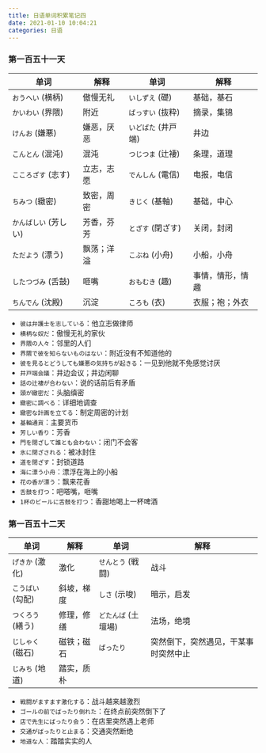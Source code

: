 ```yaml
---
title: 日语单词积累笔记四
date: 2021-01-10 10:04:21
categories: 日语
---
```

### 第一百五十一天

单词                | 解释       | 单词               | 解释
--------------------|-----------|--------------------|-----
`おうへい` (横柄)    | 傲慢无礼   | `いしずえ` (礎)     | 基础，基石
`かいわい` (界隈)    | 附近       | `ばっすい` (抜粋)   | 摘录，集锦
`けんお` (嫌悪)      | 嫌恶，厌恶 | `いどばた` (井戸端) | 井边
`こんとん` (混沌)    | 混沌       | `つじつま` (辻褄)   | 条理，道理
`こころざす` (志す)  | 立志，志愿  | `でんしん` (電信)   | 电报，电信
`ちみつ` (緻密)      | 致密，周密  | `きじく` (基軸)     | 基础，中心
`かんばしい` (芳しい) | 芳香，芬芳 | `とざす` (閉ざす)   | 关闭，封闭
`ただよう` (漂う)     | 飘荡；洋溢 | `こぶね` (小舟)     | 小船，小舟
`したつづみ` (舌鼓)   | 咂嘴       | `おもむき` (趣)     | 事情，情形，情趣
`ちんでん` (沈殿)     | 沉淀       | `ころも` (衣)       | 衣服；袍；外衣

<!--more-->

- `彼は弁護士を志している`：他立志做律师
- `横柄な奴だ`：傲慢无礼的家伙
- `界隈の人々`：邻里的人们
- `界隈で彼を知らないものはない`：附近没有不知道他的
- `彼を見るとどうしても嫌悪の気持ちが起きる`：一见到他就不免感觉讨厌
- `井戸端会議`：井边会议；井边闲聊
- `話の辻褄が合わない`：说的话前后有矛盾
- `頭が緻密だ`：头脑缜密
- `緻密に調べる`：详细地调查
- `緻密な計画を立てる`：制定周密的计划
- `基軸通貨`：主要货币
- `芳しい香り`：芳香
- `門を閉ざして誰とも会わない`：闭门不会客
- `氷に閉ざされる`：被冰封住
- `道を閉ざす`：封锁道路
- `海に漂う小舟`：漂浮在海上的小船
- `花の香が漂う`：飘来花香
- `舌鼓を打つ`：吧嗒嘴，咂嘴
- `1杯のビールに舌鼓を打つ`：香甜地喝上一杯啤酒

### 第一百五十二天

单词                | 解释       | 单词               | 解释
--------------------|-----------|--------------------|-----
`げきか` (激化)      | 激化       | `せんとう` (戦闘)   | 战斗
`こうばい` (勾配)    | 斜坡，梯度  | `しさ` (示唆)       | 暗示，启发
`つくろう` (繕う)    | 修理，修缮  | `どたんば` (土壇場) | 法场，绝境
`じしゃく` (磁石)    | 磁铁；磁石  | `ばったり`          | 突然倒下，突然遇见，干某事时突然中止
`じみち` (地道)      | 踏实，质朴  |

- `戦闘がますます激化する`：战斗越来越激烈
- `ゴールの前でばったり倒れた`：在终点前突然倒下了
- `店で先生にばったり会う`：在店里突然遇上老师
- `交通がばったりと止まる`：交通突然断绝
- `地道な人`：踏踏实实的人